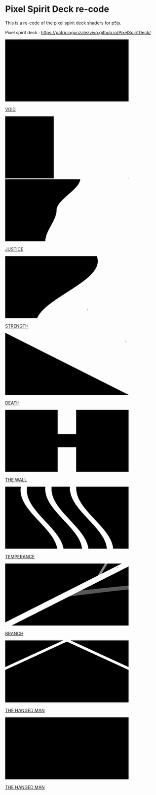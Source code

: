 # Pixel Spirit Deck re-code

This is a re-code of the pixel spirit deck shaders for p5js.

Pixel spirit deck : https://patriciogonzalezvivo.github.io/PixelSpiritDeck/

<img src="assets/00_void.png" width="400" height="200" />

[VOID](https://b2renger.github.io/p5js-shaders/pixel-spirit-deck/00_void/)

<img src="assets/01_justice-b.gif" width="400" height="200" /><img src="assets/01_justice-a.gif" width="400" height="200" />

[JUSTICE](https://b2renger.github.io/p5js-shaders/pixel-spirit-deck/01_justice/)

<img src="assets/02_strength.gif" width="400" height="200" />

[STRENGTH](https://b2renger.github.io/p5js-shaders/pixel-spirit-deck/02_strength/)

<img src="assets/03_death.gif" width="400" height="200" />

[DEATH](https://b2renger.github.io/p5js-shaders/pixel-spirit-deck/03_death/)

<img src="assets/04_the_wall.gif" width="400" height="200" />

[THE WALL](https://b2renger.github.io/p5js-shaders/pixel-spirit-deck/04_the_wall/)

<img src="assets/05_temperance.gif" width="400" height="200" />

[TEMPERANCE](https://b2renger.github.io/p5js-shaders/pixel-spirit-deck/05_temperance/)

<img src="assets/06_branch.gif" width="400" height="200" />

[BRANCH](https://b2renger.github.io/p5js-shaders/pixel-spirit-deck/06_branch/)

<img src="assets/07_the_hangedman.gif" width="400" height="200" />

[THE HANGED MAN](https://b2renger.github.io/p5js-shaders/pixel-spirit-deck/07_the_hangedman/)

<img src="assets/08_the_high_priestess.gif" width="400" height="200" />

[THE HANGED MAN](https://b2renger.github.io/p5js-shaders/pixel-spirit-deck/07_the_high_priestess/)